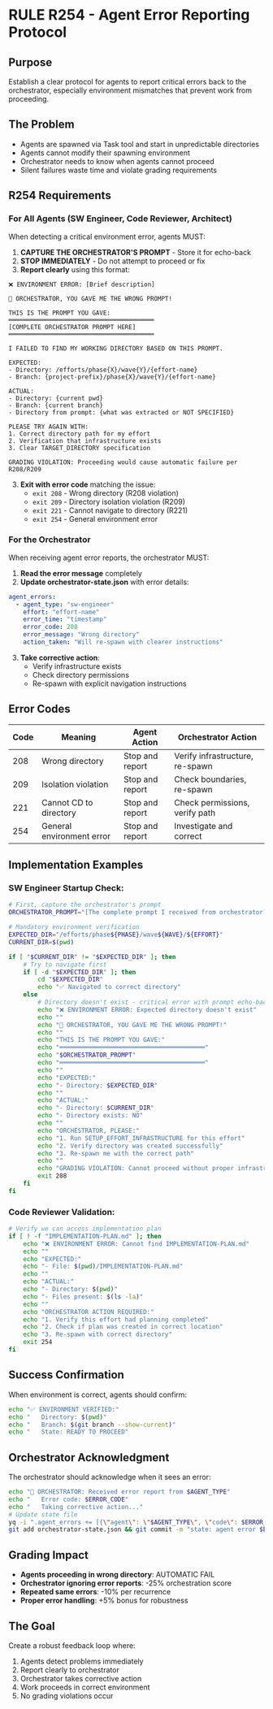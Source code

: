 # RULE R254 - Agent Error Reporting Protocol

## Purpose
Establish a clear protocol for agents to report critical errors back to the orchestrator, especially environment mismatches that prevent work from proceeding.

## The Problem
- Agents are spawned via Task tool and start in unpredictable directories
- Agents cannot modify their spawning environment
- Orchestrator needs to know when agents cannot proceed
- Silent failures waste time and violate grading requirements

## R254 Requirements

### For All Agents (SW Engineer, Code Reviewer, Architect)

When detecting a critical environment error, agents MUST:

1. **CAPTURE THE ORCHESTRATOR'S PROMPT** - Store it for echo-back
2. **STOP IMMEDIATELY** - Do not attempt to proceed or fix
3. **Report clearly** using this format:
```
❌ ENVIRONMENT ERROR: [Brief description]

🔴 ORCHESTRATOR, YOU GAVE ME THE WRONG PROMPT!

THIS IS THE PROMPT YOU GAVE:
════════════════════════════════════════
[COMPLETE ORCHESTRATOR PROMPT HERE]
════════════════════════════════════════

I FAILED TO FIND MY WORKING DIRECTORY BASED ON THIS PROMPT.

EXPECTED:
- Directory: /efforts/phase{X}/wave{Y}/{effort-name}
- Branch: {project-prefix}/phase{X}/wave{Y}/{effort-name}

ACTUAL:
- Directory: {current pwd}
- Branch: {current branch}
- Directory from prompt: {what was extracted or NOT SPECIFIED}

PLEASE TRY AGAIN WITH:
1. Correct directory path for my effort
2. Verification that infrastructure exists
3. Clear TARGET_DIRECTORY specification

GRADING VIOLATION: Proceeding would cause automatic failure per R208/R209
```

3. **Exit with error code** matching the issue:
   - `exit 208` - Wrong directory (R208 violation)
   - `exit 209` - Directory isolation violation (R209)
   - `exit 221` - Cannot navigate to directory (R221)
   - `exit 254` - General environment error

### For the Orchestrator

When receiving agent error reports, the orchestrator MUST:

1. **Read the error message** completely
2. **Update orchestrator-state.json** with error details:
```yaml
agent_errors:
  - agent_type: "sw-engineer"
    effort: "effort-name"
    error_time: "timestamp"
    error_code: 208
    error_message: "Wrong directory"
    action_taken: "Will re-spawn with clearer instructions"
```
3. **Take corrective action**:
   - Verify infrastructure exists
   - Check directory permissions
   - Re-spawn with explicit navigation instructions

## Error Codes

| Code | Meaning | Agent Action | Orchestrator Action |
|------|---------|--------------|-------------------|
| 208 | Wrong directory | Stop and report | Verify infrastructure, re-spawn |
| 209 | Isolation violation | Stop and report | Check boundaries, re-spawn |
| 221 | Cannot CD to directory | Stop and report | Check permissions, verify path |
| 254 | General environment error | Stop and report | Investigate and correct |

## Implementation Examples

### SW Engineer Startup Check:
```bash
# First, capture the orchestrator's prompt
ORCHESTRATOR_PROMPT="[The complete prompt I received from orchestrator]"

# Mandatory environment verification
EXPECTED_DIR="/efforts/phase${PHASE}/wave${WAVE}/${EFFORT}"
CURRENT_DIR=$(pwd)

if [ "$CURRENT_DIR" != "$EXPECTED_DIR" ]; then
    # Try to navigate first
    if [ -d "$EXPECTED_DIR" ]; then
        cd "$EXPECTED_DIR"
        echo "✅ Navigated to correct directory"
    else
        # Directory doesn't exist - critical error with prompt echo-back
        echo "❌ ENVIRONMENT ERROR: Expected directory doesn't exist"
        echo ""
        echo "🔴 ORCHESTRATOR, YOU GAVE ME THE WRONG PROMPT!"
        echo ""
        echo "THIS IS THE PROMPT YOU GAVE:"
        echo "════════════════════════════════════════"
        echo "$ORCHESTRATOR_PROMPT"
        echo "════════════════════════════════════════"
        echo ""
        echo "EXPECTED:"
        echo "- Directory: $EXPECTED_DIR"
        echo ""
        echo "ACTUAL:"
        echo "- Directory: $CURRENT_DIR"
        echo "- Directory exists: NO"
        echo ""
        echo "ORCHESTRATOR, PLEASE:"
        echo "1. Run SETUP_EFFORT_INFRASTRUCTURE for this effort"
        echo "2. Verify directory was created successfully"
        echo "3. Re-spawn me with the correct path"
        echo ""
        echo "GRADING VIOLATION: Cannot proceed without proper infrastructure"
        exit 208
    fi
fi
```

### Code Reviewer Validation:
```bash
# Verify we can access implementation plan
if [ ! -f "IMPLEMENTATION-PLAN.md" ]; then
    echo "❌ ENVIRONMENT ERROR: Cannot find IMPLEMENTATION-PLAN.md"
    echo ""
    echo "EXPECTED:"
    echo "- File: $(pwd)/IMPLEMENTATION-PLAN.md"
    echo ""
    echo "ACTUAL:"
    echo "- Directory: $(pwd)"
    echo "- Files present: $(ls -la)"
    echo ""
    echo "ORCHESTRATOR ACTION REQUIRED:"
    echo "1. Verify this effort had planning completed"
    echo "2. Check if plan was created in correct location"
    echo "3. Re-spawn with correct directory"
    exit 254
fi
```

## Success Confirmation

When environment is correct, agents should confirm:
```bash
echo "✅ ENVIRONMENT VERIFIED:"
echo "   Directory: $(pwd)"
echo "   Branch: $(git branch --show-current)"
echo "   State: READY TO PROCEED"
```

## Orchestrator Acknowledgment

The orchestrator should acknowledge when it sees an error:
```bash
echo "📍 ORCHESTRATOR: Received error report from $AGENT_TYPE"
echo "   Error code: $ERROR_CODE"
echo "   Taking corrective action..."
# Update state file
yq -i ".agent_errors += [{\"agent\": \"$AGENT_TYPE\", \"code\": $ERROR_CODE, \"time\": \"$(date -Iseconds)\"}]" orchestrator-state.json
git add orchestrator-state.json && git commit -m "state: agent error $ERROR_CODE recorded [R288]" && git push
```

## Grading Impact

- **Agents proceeding in wrong directory**: AUTOMATIC FAIL
- **Orchestrator ignoring error reports**: -25% orchestration score
- **Repeated same errors**: -10% per recurrence
- **Proper error handling**: +5% bonus for robustness

## The Goal

Create a robust feedback loop where:
1. Agents detect problems immediately
2. Report clearly to orchestrator
3. Orchestrator takes corrective action
4. Work proceeds in correct environment
5. No grading violations occur